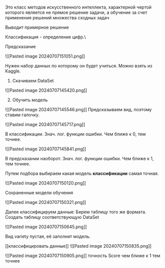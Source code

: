 
Это класс методов искусственного интеллекта, характерной чертой которого является не прямое решение задачи, а обучение за счет применения решений множества сходных задач

Выводит примерное решение

Классификация - определение цифр.\

Предсказание

![[Pasted image 20240707151051.png]]

Нужен набор данных по которому он будет учиться. Можно взять из Kaggle.

1. Скачиваем DataSet


![[Pasted image 20240707145420.png]]


2. Обучить модель



![[Pasted image 20240707145546.png]]
	Предсказываем вид, поэтому ставим галочку.
	




![[Pasted image 20240707145717.png]]

В классификации. Знач. лог. функции ошибки. Чем ближе к 0, тем точнее.

![[Pasted image 20240707145841.png]]

В предсказании наоборот. Знач. лог. функции ошибки. Чем ближе к 1, тем точнее.

Путем подбора выбираем какая модель **классификации** самая точная.


![[Pasted image 20240707150120.png]]

Сохраненные модели обучения

![[Pasted image 20240707150321.png]]



Далее классифицируем данные:
Берем таблицу того же формата.
Создать таблицу соответствующую DataSet

![[Pasted image 20240707150645.png]]


Вид variety пустая, её заполнит модель.


[[классифицировать данные]]
![[Pasted image 20240707150835.png]]


![[Pasted image 20240707150905.png]]
точность Score чем ближе к 1 тем точнее
